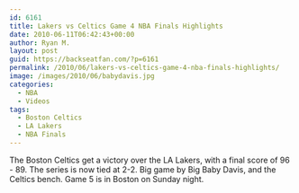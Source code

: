 ```yaml
---
id: 6161
title: Lakers vs Celtics Game 4 NBA Finals Highlights
date: 2010-06-11T06:42:43+00:00
author: Ryan M.
layout: post
guid: https://backseatfan.com/?p=6161
permalink: /2010/06/lakers-vs-celtics-game-4-nba-finals-highlights/
image: /images/2010/06/babydavis.jpg
categories:
  - NBA
  - Videos
tags:
  - Boston Celtics
  - LA Lakers
  - NBA Finals
---
```


<div class="entry">
  <p>
  </p>

  <p>
    The Boston Celtics get a victory over the LA Lakers, with a final score of 96 - 89. The series is now tied at 2-2. Big game by Big Baby Davis, and the Celtics bench. Game 5 is in Boston on Sunday night.
  </p>
</div>

